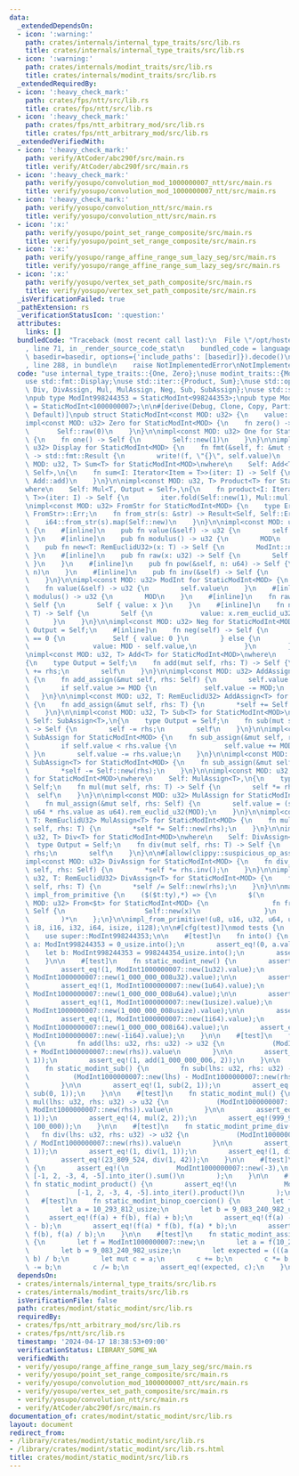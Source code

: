 ```yaml
---
data:
  _extendedDependsOn:
  - icon: ':warning:'
    path: crates/internals/internal_type_traits/src/lib.rs
    title: crates/internals/internal_type_traits/src/lib.rs
  - icon: ':warning:'
    path: crates/internals/modint_traits/src/lib.rs
    title: crates/internals/modint_traits/src/lib.rs
  _extendedRequiredBy:
  - icon: ':heavy_check_mark:'
    path: crates/fps/ntt/src/lib.rs
    title: crates/fps/ntt/src/lib.rs
  - icon: ':heavy_check_mark:'
    path: crates/fps/ntt_arbitrary_mod/src/lib.rs
    title: crates/fps/ntt_arbitrary_mod/src/lib.rs
  _extendedVerifiedWith:
  - icon: ':heavy_check_mark:'
    path: verify/AtCoder/abc290f/src/main.rs
    title: verify/AtCoder/abc290f/src/main.rs
  - icon: ':heavy_check_mark:'
    path: verify/yosupo/convolution_mod_1000000007_ntt/src/main.rs
    title: verify/yosupo/convolution_mod_1000000007_ntt/src/main.rs
  - icon: ':heavy_check_mark:'
    path: verify/yosupo/convolution_ntt/src/main.rs
    title: verify/yosupo/convolution_ntt/src/main.rs
  - icon: ':x:'
    path: verify/yosupo/point_set_range_composite/src/main.rs
    title: verify/yosupo/point_set_range_composite/src/main.rs
  - icon: ':x:'
    path: verify/yosupo/range_affine_range_sum_lazy_seg/src/main.rs
    title: verify/yosupo/range_affine_range_sum_lazy_seg/src/main.rs
  - icon: ':x:'
    path: verify/yosupo/vertex_set_path_composite/src/main.rs
    title: verify/yosupo/vertex_set_path_composite/src/main.rs
  _isVerificationFailed: true
  _pathExtension: rs
  _verificationStatusIcon: ':question:'
  attributes:
    links: []
  bundledCode: "Traceback (most recent call last):\n  File \"/opt/hostedtoolcache/Python/3.10.14/x64/lib/python3.10/site-packages/onlinejudge_verify/documentation/build.py\"\
    , line 71, in _render_source_code_stat\n    bundled_code = language.bundle(stat.path,\
    \ basedir=basedir, options={'include_paths': [basedir]}).decode()\n  File \"/opt/hostedtoolcache/Python/3.10.14/x64/lib/python3.10/site-packages/onlinejudge_verify/languages/rust.py\"\
    , line 288, in bundle\n    raise NotImplementedError\nNotImplementedError\n"
  code: "use internal_type_traits::{One, Zero};\nuse modint_traits::{ModInt, RemEuclidU32};\n\
    use std::fmt::Display;\nuse std::iter::{Product, Sum};\nuse std::ops::{Add, AddAssign,\
    \ Div, DivAssign, Mul, MulAssign, Neg, Sub, SubAssign};\nuse std::str::FromStr;\n\
    \npub type ModInt998244353 = StaticModInt<998244353>;\npub type ModInt1000000007\
    \ = StaticModInt<1000000007>;\n\n#[derive(Debug, Clone, Copy, PartialEq, Eq, Hash,\
    \ Default)]\npub struct StaticModInt<const MOD: u32> {\n    value: u32,\n}\n\n\
    impl<const MOD: u32> Zero for StaticModInt<MOD> {\n    fn zero() -> Self {\n \
    \       Self::raw(0)\n    }\n}\n\nimpl<const MOD: u32> One for StaticModInt<MOD>\
    \ {\n    fn one() -> Self {\n        Self::new(1)\n    }\n}\n\nimpl<const MOD:\
    \ u32> Display for StaticModInt<MOD> {\n    fn fmt(&self, f: &mut std::fmt::Formatter<'_>)\
    \ -> std::fmt::Result {\n        write!(f, \"{}\", self.value)\n    }\n}\n\nimpl<const\
    \ MOD: u32, T> Sum<T> for StaticModInt<MOD>\nwhere\n    Self: Add<T, Output =\
    \ Self>,\n{\n    fn sum<I: Iterator<Item = T>>(iter: I) -> Self {\n        iter.fold(Self::raw(0),\
    \ Add::add)\n    }\n}\n\nimpl<const MOD: u32, T> Product<T> for StaticModInt<MOD>\n\
    where\n    Self: Mul<T, Output = Self>,\n{\n    fn product<I: Iterator<Item =\
    \ T>>(iter: I) -> Self {\n        iter.fold(Self::new(1), Mul::mul)\n    }\n}\n\
    \nimpl<const MOD: u32> FromStr for StaticModInt<MOD> {\n    type Err = <i64 as\
    \ FromStr>::Err;\n    fn from_str(s: &str) -> Result<Self, Self::Err> {\n    \
    \    i64::from_str(s).map(Self::new)\n    }\n}\n\nimpl<const MOD: u32> StaticModInt<MOD>\
    \ {\n    #[inline]\n    pub fn value(&self) -> u32 {\n        self.value\n   \
    \ }\n    #[inline]\n    pub fn modulus() -> u32 {\n        MOD\n    }\n    #[inline]\n\
    \    pub fn new<T: RemEuclidU32>(x: T) -> Self {\n        ModInt::new(x)\n   \
    \ }\n    #[inline]\n    pub fn raw(x: u32) -> Self {\n        Self { value: x\
    \ }\n    }\n    #[inline]\n    pub fn pow(&self, n: u64) -> Self {\n        ModInt::pow(self,\
    \ n)\n    }\n    #[inline]\n    pub fn inv(&self) -> Self {\n        ModInt::inv(self)\n\
    \    }\n}\n\nimpl<const MOD: u32> ModInt for StaticModInt<MOD> {\n    #[inline]\n\
    \    fn value(&self) -> u32 {\n        self.value\n    }\n    #[inline]\n    fn\
    \ modulus() -> u32 {\n        MOD\n    }\n    #[inline]\n    fn raw(x: u32) ->\
    \ Self {\n        Self { value: x }\n    }\n    #[inline]\n    fn new<T: RemEuclidU32>(x:\
    \ T) -> Self {\n        Self {\n            value: x.rem_euclid_u32(MOD),\n  \
    \      }\n    }\n}\n\nimpl<const MOD: u32> Neg for StaticModInt<MOD> {\n    type\
    \ Output = Self;\n    #[inline]\n    fn neg(self) -> Self {\n        if self.value\
    \ == 0 {\n            Self { value: 0 }\n        } else {\n            Self {\n\
    \                value: MOD - self.value,\n            }\n        }\n    }\n}\n\
    \nimpl<const MOD: u32, T> Add<T> for StaticModInt<MOD>\nwhere\n    Self: AddAssign<T>,\n\
    {\n    type Output = Self;\n    fn add(mut self, rhs: T) -> Self {\n        self\
    \ += rhs;\n        self\n    }\n}\n\nimpl<const MOD: u32> AddAssign for StaticModInt<MOD>\
    \ {\n    fn add_assign(&mut self, rhs: Self) {\n        self.value += rhs.value;\n\
    \        if self.value >= MOD {\n            self.value -= MOD;\n        }\n \
    \   }\n}\n\nimpl<const MOD: u32, T: RemEuclidU32> AddAssign<T> for StaticModInt<MOD>\
    \ {\n    fn add_assign(&mut self, rhs: T) {\n        *self += Self::new(rhs);\n\
    \    }\n}\n\nimpl<const MOD: u32, T> Sub<T> for StaticModInt<MOD>\nwhere\n   \
    \ Self: SubAssign<T>,\n{\n    type Output = Self;\n    fn sub(mut self, rhs: T)\
    \ -> Self {\n        self -= rhs;\n        self\n    }\n}\n\nimpl<const MOD: u32>\
    \ SubAssign for StaticModInt<MOD> {\n    fn sub_assign(&mut self, rhs: Self) {\n\
    \        if self.value < rhs.value {\n            self.value += MOD;\n       \
    \ }\n        self.value -= rhs.value;\n    }\n}\n\nimpl<const MOD: u32, T: RemEuclidU32>\
    \ SubAssign<T> for StaticModInt<MOD> {\n    fn sub_assign(&mut self, rhs: T) {\n\
    \        *self -= Self::new(rhs);\n    }\n}\n\nimpl<const MOD: u32, T> Mul<T>\
    \ for StaticModInt<MOD>\nwhere\n    Self: MulAssign<T>,\n{\n    type Output =\
    \ Self;\n    fn mul(mut self, rhs: T) -> Self {\n        self *= rhs;\n      \
    \  self\n    }\n}\n\nimpl<const MOD: u32> MulAssign for StaticModInt<MOD> {\n\
    \    fn mul_assign(&mut self, rhs: Self) {\n        self.value = (self.value as\
    \ u64 * rhs.value as u64).rem_euclid_u32(MOD);\n    }\n}\n\nimpl<const MOD: u32,\
    \ T: RemEuclidU32> MulAssign<T> for StaticModInt<MOD> {\n    fn mul_assign(&mut\
    \ self, rhs: T) {\n        *self *= Self::new(rhs);\n    }\n}\n\nimpl<const MOD:\
    \ u32, T> Div<T> for StaticModInt<MOD>\nwhere\n    Self: DivAssign<T>,\n{\n  \
    \  type Output = Self;\n    fn div(mut self, rhs: T) -> Self {\n        self /=\
    \ rhs;\n        self\n    }\n}\n\n#[allow(clippy::suspicious_op_assign_impl)]\n\
    impl<const MOD: u32> DivAssign for StaticModInt<MOD> {\n    fn div_assign(&mut\
    \ self, rhs: Self) {\n        *self *= rhs.inv();\n    }\n}\n\nimpl<const MOD:\
    \ u32, T: RemEuclidU32> DivAssign<T> for StaticModInt<MOD> {\n    fn div_assign(&mut\
    \ self, rhs: T) {\n        *self /= Self::new(rhs);\n    }\n}\n\nmacro_rules!\
    \ impl_from_primitive {\n    ($($t:ty),*) => {\n        $(\n            impl<const\
    \ MOD: u32> From<$t> for StaticModInt<MOD> {\n                fn from(x: $t) ->\
    \ Self {\n                    Self::new(x)\n                }\n            }\n\
    \        )*\n    };\n}\n\nimpl_from_primitive!(u8, u16, u32, u64, usize, u128,\
    \ i8, i16, i32, i64, isize, i128);\n\n#[cfg(test)]\nmod tests {\n    use super::ModInt1000000007;\n\
    \    use super::ModInt998244353;\n\n    #[test]\n    fn into() {\n        let\
    \ a: ModInt998244353 = 0_usize.into();\n        assert_eq!(0, a.value);\n    \
    \    let b: ModInt998244353 = 998244354_usize.into();\n        assert_eq!(1, b.value);\n\
    \    }\n\n    #[test]\n    fn static_modint_new() {\n        assert_eq!(0, ModInt1000000007::new(0u32).value);\n\
    \        assert_eq!(1, ModInt1000000007::new(1u32).value);\n        assert_eq!(1,\
    \ ModInt1000000007::new(1_000_000_008u32).value);\n\n        assert_eq!(0, ModInt1000000007::new(0u64).value);\n\
    \        assert_eq!(1, ModInt1000000007::new(1u64).value);\n        assert_eq!(1,\
    \ ModInt1000000007::new(1_000_000_008u64).value);\n\n        assert_eq!(0, ModInt1000000007::new(0usize).value);\n\
    \        assert_eq!(1, ModInt1000000007::new(1usize).value);\n        assert_eq!(1,\
    \ ModInt1000000007::new(1_000_000_008usize).value);\n\n        assert_eq!(0, ModInt1000000007::new(0i64).value);\n\
    \        assert_eq!(1, ModInt1000000007::new(1i64).value);\n        assert_eq!(1,\
    \ ModInt1000000007::new(1_000_000_008i64).value);\n        assert_eq!(1_000_000_006,\
    \ ModInt1000000007::new(-1i64).value);\n    }\n\n    #[test]\n    fn static_modint_add()\
    \ {\n        fn add(lhs: u32, rhs: u32) -> u32 {\n            (ModInt1000000007::new(lhs)\
    \ + ModInt1000000007::new(rhs)).value\n        }\n\n        assert_eq!(2, add(1,\
    \ 1));\n        assert_eq!(1, add(1_000_000_006, 2));\n    }\n\n    #[test]\n\
    \    fn static_modint_sub() {\n        fn sub(lhs: u32, rhs: u32) -> u32 {\n \
    \           (ModInt1000000007::new(lhs) - ModInt1000000007::new(rhs)).value\n\
    \        }\n\n        assert_eq!(1, sub(2, 1));\n        assert_eq!(1_000_000_006,\
    \ sub(0, 1));\n    }\n\n    #[test]\n    fn static_modint_mul() {\n        fn\
    \ mul(lhs: u32, rhs: u32) -> u32 {\n            (ModInt1000000007::new(lhs) *\
    \ ModInt1000000007::new(rhs)).value\n        }\n\n        assert_eq!(1, mul(1,\
    \ 1));\n        assert_eq!(4, mul(2, 2));\n        assert_eq!(999_999_937, mul(100_000,\
    \ 100_000));\n    }\n\n    #[test]\n    fn static_modint_prime_div() {\n     \
    \   fn div(lhs: u32, rhs: u32) -> u32 {\n            (ModInt1000000007::new(lhs)\
    \ / ModInt1000000007::new(rhs)).value\n        }\n\n        assert_eq!(0, div(0,\
    \ 1));\n        assert_eq!(1, div(1, 1));\n        assert_eq!(1, div(2, 2));\n\
    \        assert_eq!(23_809_524, div(1, 42));\n    }\n\n    #[test]\n    fn static_modint_sum()\
    \ {\n        assert_eq!(\n            ModInt1000000007::new(-3),\n           \
    \ [-1, 2, -3, 4, -5].into_iter().sum()\n        );\n    }\n\n    #[test]\n   \
    \ fn static_modint_product() {\n        assert_eq!(\n            ModInt1000000007::new(-120),\n\
    \            [-1, 2, -3, 4, -5].into_iter().product()\n        );\n    }\n\n \
    \   #[test]\n    fn static_modint_binop_coercion() {\n        let f = ModInt1000000007::new;\n\
    \        let a = 10_293_812_usize;\n        let b = 9_083_240_982_usize;\n   \
    \     assert_eq!(f(a) + f(b), f(a) + b);\n        assert_eq!(f(a) - f(b), f(a)\
    \ - b);\n        assert_eq!(f(a) * f(b), f(a) * b);\n        assert_eq!(f(a) /\
    \ f(b), f(a) / b);\n    }\n\n    #[test]\n    fn static_modint_assign_coercion()\
    \ {\n        let f = ModInt1000000007::new;\n        let a = f(10_293_812_usize);\n\
    \        let b = 9_083_240_982_usize;\n        let expected = (((a + b) * b) -\
    \ b) / b;\n        let mut c = a;\n        c += b;\n        c *= b;\n        c\
    \ -= b;\n        c /= b;\n        assert_eq!(expected, c);\n    }\n}\n"
  dependsOn:
  - crates/internals/internal_type_traits/src/lib.rs
  - crates/internals/modint_traits/src/lib.rs
  isVerificationFile: false
  path: crates/modint/static_modint/src/lib.rs
  requiredBy:
  - crates/fps/ntt_arbitrary_mod/src/lib.rs
  - crates/fps/ntt/src/lib.rs
  timestamp: '2024-04-17 18:38:53+09:00'
  verificationStatus: LIBRARY_SOME_WA
  verifiedWith:
  - verify/yosupo/range_affine_range_sum_lazy_seg/src/main.rs
  - verify/yosupo/point_set_range_composite/src/main.rs
  - verify/yosupo/convolution_mod_1000000007_ntt/src/main.rs
  - verify/yosupo/vertex_set_path_composite/src/main.rs
  - verify/yosupo/convolution_ntt/src/main.rs
  - verify/AtCoder/abc290f/src/main.rs
documentation_of: crates/modint/static_modint/src/lib.rs
layout: document
redirect_from:
- /library/crates/modint/static_modint/src/lib.rs
- /library/crates/modint/static_modint/src/lib.rs.html
title: crates/modint/static_modint/src/lib.rs
---
```

